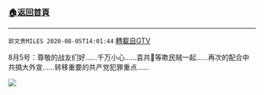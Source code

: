 ﻿###  [:house:返回首頁](https://github.com/ourhimalayas/txt)
---

`郭文贵MILES 2020-08-05T14:01:44` [轉載自GTV](https://gtv.org/web/#/UserInfo/5e596957357cc612d35a8044)

8月5号：尊敬的战友们好……千万小心……袁共💩等欺民贼一起……再次的配合中共搞大外宣……转移重要的共产党犯罪重点……

[![](https://filegroup.gtv.org/cdn-cgi/image/width=600/https://filegroup.gtv.org/group3/default/20200805/14/01/0/4ad078c684f15b39a73e6b4aef48df35)](https://filegroup.gtv.org/group3/default/20200805/14/01/0/21c2c4979b36b7011f0236571093a9b2.MOV)